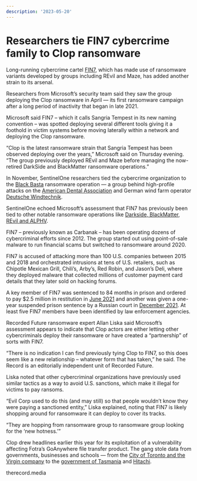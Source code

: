 ```yaml
---
description: '2023-05-20'
---
```


# Researchers tie FIN7 cybercrime family to Clop ransomware

Long-running cybercrime cartel [FIN7](https://therecord.media/tag/fin7/), which has made use of ransomware variants developed by groups including REvil and Maze, has added another strain to its arsenal.

Researchers from Microsoft’s security team said they saw the group deploying the Clop ransomware in April — its first ransomware campaign after a long period of inactivity that began in late 2021.

Microsoft said FIN7 – which it calls Sangria Tempest in its new naming convention – was spotted deploying several different tools giving it a foothold in victim systems before moving laterally within a network and deploying the Clop ransomware.

“Clop is the latest ransomware strain that Sangria Tempest has been observed deploying over the years,” Microsoft said on Thursday evening. “The group previously deployed REvil and Maze before managing the now-retired DarkSide and BlackMatter ransomware operations.”

In November, SentinelOne researchers tied the cybercrime organization to the [Black Basta](https://therecord.media/fin7-cybercrime-cartel-tied-to-black-basta-ransomware-operation-report) ransomware operation — a group behind high-profile attacks on the [American Dental Association](https://therecord.media/american-dental-association-cyberattack-black-basta/) and German wind farm operator [Deutsche Windtechnik](https://therecord.media/german-wind-farm-operator-confirms-cybersecurity-incident-after-ransomware-group/).

SentinelOne echoed Microsoft’s assessment that FIN7 has previously been tied to other notable ransomware operations like [Darkside, BlackMatter](https://twitter.com/ItsReallyNick/status/1446128808080277509?utm\_source=substack\&utm\_medium=email), [REvil and ALPHV](https://www.mandiant.com/resources/blog/evolution-of-fin7).

FIN7 – previously known as Carbanak – has been operating dozens of cybercriminal efforts since 2012. The group started out using point-of-sale malware to run financial scams but switched to ransomware around 2020.

FIN7 is accused of attacking more than 100 U.S. companies between 2015 and 2018 and orchestrated intrusions at tens of U.S. retailers, such as Chipotle Mexican Grill, Chili’s, Arby’s, Red Robin, and Jason’s Deli, where they deployed malware that collected millions of customer payment card details that they later sold on hacking forums.

A key member of FIN7 was sentenced to 84 months in prison and ordered to pay $2.5 million in restitution in [June 2021](https://therecord.media/fin7-manager-sentenced-to-7-years-for-role-in-global-hacking-scheme/) and another was given a one-year suspended prison sentence by a Russian court in [December 2021](https://therecord.media/fin7-hacker-trialed-in-russia-gets-no-prison-time/). At least five FIN7 members have been identified by law enforcement agencies.

Recorded Future ransomware expert Allan Liska said Microsoft’s assessment appears to indicate that Clop actors are either letting other cybercriminals deploy their ransomware or have created a “partnership” of sorts with FIN7.

“There is no indication I can find previously tying Clop to FIN7, so this does seem like a new relationship – whatever form that has taken,” he said. The Record is an editorially independent unit of Recorded Future.

Liska noted that other cybercriminal organizations have previously used similar tactics as a way to avoid U.S. sanctions, which make it illegal for victims to pay ransoms.

“Evil Corp used to do this (and may still) so that people wouldn’t know they were paying a sanctioned entity,” Liska explained, noting that FIN7 is likely shopping around for ransomware it can deploy to cover its tracks.

“They are hopping from ransomware group to ransomware group looking for the ‘new hotness.’”

Clop drew headlines earlier this year for its exploitation of a vulnerability affecting Fotra’s GoAnywhere file transfer product. The gang stole data from governments, businesses and schools — from the [City of Toronto and the Virgin company](https://therecord.media/toronto-virgin-clop-hack-goanywhere) to the [government of Tasmania](https://therecord.media/tasmania-data-breach-clop-150000-affected) and [Hitachi](https://therecord.media/clop-ransomware-adds-dozens-to-goanywhere-victim-list).



therecord.media
